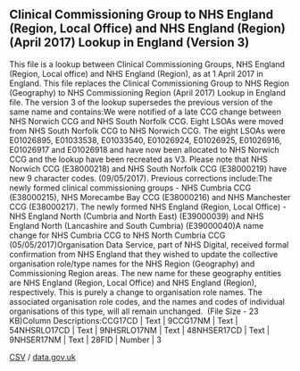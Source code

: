 ## Clinical Commissioning Group to NHS England (Region, Local Office) and NHS England (Region) (April 2017) Lookup in England (Version 3)

This file is a lookup between Clinical Commissioning Groups, NHS England (Region, Local office) and NHS England (Region), as at 1 April 2017 in England. This file replaces the Clinical Commissioning Group to NHS Region (Geography) to NHS Commissioning Region (April 2017) Lookup in England file. The version 3 of the lookup supersedes the previous version of the same name and contains:We were notified of a late CCG change between NHS Norwich CCG and NHS South Norfolk CCG. Eight LSOAs were moved from NHS South Norfolk CCG to NHS Norwich CCG. The eight LSOAs were E01026895, E01033538, E01033540, E01026924, E01026925, E01026916, E01026917 and E01026918 and have now been allocated to NHS Norwich CCG and the lookup have been recreated as V3. Please note that NHS Norwich CCG (E38000218) and NHS South Norfolk CCG (E38000219) have new 9 character codes. (09/05/2017). Previous corrections include:The newly formed clinical commissioning groups - NHS Cumbria CCG (E38000215), NHS Morecambe Bay CCG (E38000216) and NHS Manchester CCG (E38000217). The newly formed NHS England (Region, Local Office) - NHS England North (Cumbria and North East) (E39000039) and NHS England North (Lancashire and South Cumbria) (E39000040)A name change for NHS Cumbria CCG to NHS North Cumbria CCG (05/05/2017)Organisation Data Service, part of NHS Digital, received formal confirmation from NHS England that they wished to update the collective organisation role/type names for the NHS Region (Geography) and Commissioning Region areas. The new name for these geography entities are NHS England (Region, Local Office) and NHS England (Region), respectively. This is purely a change to organisation role names. The associated organisation role codes, and the names and codes of individual organisations of this type, will all remain unchanged.  (File Size - 23 KB)Column Descriptions:CCG17CD | Text | 9CCG17NM | Text | 54NHSRLO17CD | Text | 9NHSRLO17NM | Text | 48NHSER17CD | Text | 9NHSER17NM | Text | 28FID | Number | 3

[CSV](csv/222.csv) / [data.gov.uk](https://data.gov.uk/dataset/2e94f5b2-8514-4a61-86c9-353121e19d85/clinical-commissioning-group-to-nhs-england-region-local-office-and-nhs-england-region-april-2017-lookup-in-england-version-3)

